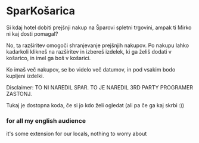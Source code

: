 # SparKošarica
Si kdaj hotel dobiti prejšnji nakup na Šparovi spletni trgovini, ampak ti Mirko ni kaj dosti pomagal? 

No, ta razširitev omogoči shranjevanje prejšnjih nakupov. Po nakupu lahko kadarkoli klikneš na razširitev in izbereš izdelek, ki ga želiš dodati v košarico, in imel ga boš v košarici. 

Ko imaš več nakupov, se bo videlo več datumov, in pod vsakim bodo kupljeni izdelki.

Disclaimer: TO NI NAREDIL SPAR. TO JE NAREDIL 3RD PARTY PROGRAMER ZASTONJ. 

Tukaj je dostopna koda, če si jo kdo želi ogledat (ali pa če ga kaj skrbi :)) 

### for all my english audience
it's some extension for our locals, nothing to worry about
